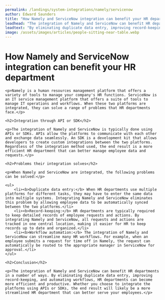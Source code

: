 ```yaml
---
permalink: /landings/system-integrations/namely/servicenow
author: Edward Saunders
title: "How Namely and ServiceNow integration can benefit your HR department"
leadhead: "The integration of Namely and ServiceNow can benefit HR departments in a number of ways"
leadtext: "By eliminating duplicate data entry, improving record-keeping, and automating workflows, HR departments can become more efficient and productive. Whether you choose to integrate the platforms using APIs or SDKs, the end result will likely be a more streamlined HR department that can better serve your employees."
image: /assets/images/articles/people-sitting-near-table.webp
---
```

<div class="arttext">    <h1>How Namely and ServiceNow integration can benefit your HR department</h1>
    
    <p>Namely is a human resources management platform that offers a variety of tools to manage your company's HR functions. ServiceNow is an IT service management platform that offers a suite of tools to manage IT operations and workflows. When these two platforms are integrated, they can solve a range of problems that HR departments face.</p>

    <h2>Integration through API or SDK</h2>

    <p>The integration of Namely and ServiceNow is typically done using APIs or SDKs. APIs allow the platforms to communicate with each other and exchange data seamlessly. An SDK is a development kit that allows developers to create custom integrations between the two platforms. Regardless of the integration method used, the end result is a more efficient HR department that can better manage employee data and requests.</p>

    <h2>Problems their integration solves</h2>

    <p>When Namely and ServiceNow are integrated, the following problems can be solved:</p>

    <ul>
        <li><b>Duplicate data entry:</b> When HR departments use multiple platforms for different tasks, they may have to enter the same data into multiple systems. Integrating Namely and ServiceNow eliminates this problem by allowing employee data to be automatically synced between the two platforms.</li>
        <li><b>Record-keeping:</b> HR departments are typically required to keep detailed records of employee requests and actions. By integrating Namely and ServiceNow, all requests and actions are tracked in one central location, making it easier for HR to keep records up to date and organized.</li>
        <li><b>Workflow automation:</b> The integration of Namely and ServiceNow can streamline many HR workflows. For example, when an employee submits a request for time off in Namely, the request can automatically be routed to the appropriate manager in ServiceNow for approval.</li>
    </ul>

    <h2>Conclusion</h2>

    <p>The integration of Namely and ServiceNow can benefit HR departments in a number of ways. By eliminating duplicate data entry, improving record-keeping, and automating workflows, HR departments can become more efficient and productive. Whether you choose to integrate the platforms using APIs or SDKs, the end result will likely be a more streamlined HR department that can better serve your employees.</p>
</div>